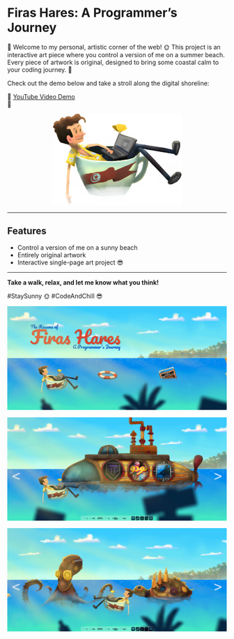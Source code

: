 # Firas Hares: A Programmer’s Journey

🌊 Welcome to my personal, artistic corner of the web! 🌞
This project is an interactive art piece where you control a version of me on a summer beach. Every piece of artwork is original, designed to bring some coastal calm to your coding journey. 🎨

Check out the demo below and take a stroll along the digital shoreline:

👾 [YouTube Video Demo](https://youtu.be/9TtAHQfrKxg)  
🌴 

<p align="center">
<img src="character" alt="drawing" width="300"/>
</p>

---

## Features
- Control a version of me on a sunny beach
- Entirely original artwork
- Interactive single-page art project 😎

---

**Take a walk, relax, and let me know what you think!**

#StaySunny 🌞 #CodeAndChill 😎


![Screenshot](wallpaper1.jpg)

![Screenshot](wallpaper2.jpg)


![Screenshot](wallpaper3.jpg)
